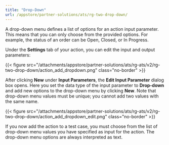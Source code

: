 ```yaml
---
title: "Drop-Down"
url: /appstore/partner-solutions/ats/rg-two-drop-down/
---
```


A drop-down menu defines a list of options for an action input parameter. This means that you can only choose from the provided options. For example, the status of an order can be Open, Closed, or In Progress.

Under the **Settings** tab of your action, you can edit the input and output parameters:

{{< figure src="/attachments/appstore/partner-solutions/ats/rg-ats/v2/rg-two-drop-down/action_add_dropdown.png" class="no-border" >}}

After clicking **New** under **Input Parameters**, the **Edit Input Parameter** dialog box opens. Here you set the data type of the input parameter to **Drop-down** and add new options to the drop-down menu by clicking **New**. Note that drop-down menu values must be unique; you cannot add two values with the same name.

{{< figure src="/attachments/appstore/partner-solutions/ats/rg-ats/v2/rg-two-drop-down/action_add_dropdown_edit.png" class="no-border" >}}

If you now add the action to a test case, you must choose from the list of drop-down menu values you have specified as input for the action. The drop-down menu options are always interpreted as text.
